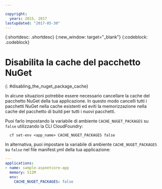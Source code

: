 ```yaml
---

copyright:
  years: 2015, 2017
lastupdated: "2017-05-30"
---
```


{:shortdesc: .shortdesc}
{:new_window: target="_blank"}
{:codeblock: .codeblock}

# Disabilita la cache del pacchetto NuGet
{: #disabling_the_nuget_package_cache}

In alcune situazioni potrebbe essere necessario cancellare la cache del pacchetto NuGet della tua applicazione.  In questo modo cancelli tutti i pacchetti NuGet nella cache esistenti ed eviti la memorizzazione nella cache del pacchetto di build per tutti i nuovi pacchetti.

Puoi farlo impostando la variabile di ambiente `CACHE_NUGET_PACKAGES` su `false` utilizzando la CLI CloudFoundry:

```shell
  cf set-env <app_name> CACHE_NUGET_PACKAGES false
```

In alternativa, puoi impostare la variabile di ambiente `CACHE_NUGET_PACKAGES` su `false` nel file manifest.yml della tua applicazione:

```yml
---
applications:
- name: sample-aspnetcore-app
  memory: 512M
  env:
    CACHE_NUGET_PACKAGES: false
```
